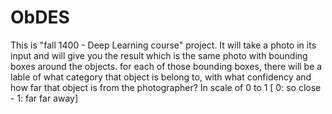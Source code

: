 # ObDES
 This is "fall 1400 - Deep Learning course" project. It will take a photo in its input and will give you the result which is the same photo with bounding boxes around the objects. for each of those bounding boxes, there will be a lable of what category that object is belong to, with what confidency and how far that object is from the photographer? In scale of 0 to 1 [ 0: so close - 1: far far away]
